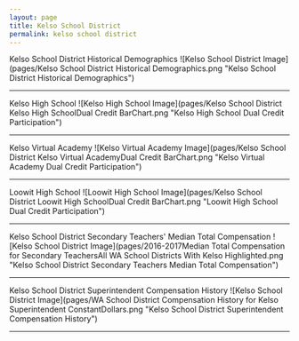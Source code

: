```yaml
---
layout: page
title: Kelso School District
permalink: kelso school district
---
```



Kelso School District Historical Demographics
![Kelso School District Image](pages/Kelso School District Historical Demographics.png "Kelso School District Historical Demographics")

___

Kelso High School
![Kelso High School Image](pages/Kelso School District Kelso High SchoolDual Credit BarChart.png "Kelso High School Dual Credit Participation")

___

Kelso Virtual Academy
![Kelso Virtual Academy Image](pages/Kelso School District Kelso Virtual AcademyDual Credit BarChart.png "Kelso Virtual Academy Dual Credit Participation")

___

Loowit High School
![Loowit High School Image](pages/Kelso School District Loowit High SchoolDual Credit BarChart.png "Loowit High School Dual Credit Participation")

___

Kelso School District Secondary Teachers' Median Total Compensation
![Kelso School District Image](pages/2016-2017Median Total Compensation for Secondary TeachersAll WA School Districts With Kelso Highlighted.png "Kelso School District Secondary Teachers Median Total Compensation")

___

Kelso School District Superintendent Compensation History
![Kelso School District Image](pages/WA School District Compensation History for Kelso Superintendent ConstantDollars.png "Kelso School District Superintendent Compensation History")

___

